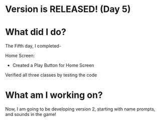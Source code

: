 # Version is RELEASED! (Day 5)

# What did I do?

The Fifth day, I completed-

Home Screen:

* Created a Play Button for Home Screen

Verified all three classes by testing the code

# What am I working on? 
Now, I am going to be developing version 2, starting with name prompts, and sounds in the game!
